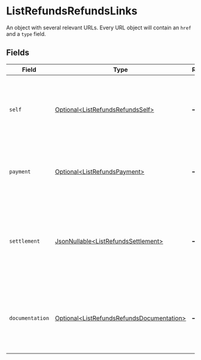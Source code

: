 # ListRefundsRefundsLinks

An object with several relevant URLs. Every URL object will contain an `href` and a `type` field.


## Fields

| Field                                                                                                                       | Type                                                                                                                        | Required                                                                                                                    | Description                                                                                                                 |
| --------------------------------------------------------------------------------------------------------------------------- | --------------------------------------------------------------------------------------------------------------------------- | --------------------------------------------------------------------------------------------------------------------------- | --------------------------------------------------------------------------------------------------------------------------- |
| `self`                                                                                                                      | [Optional\<ListRefundsRefundsSelf>](../../models/operations/ListRefundsRefundsSelf.md)                                      | :heavy_minus_sign:                                                                                                          | In v2 endpoints, URLs are commonly represented as objects with an `href` and `type` field.                                  |
| `payment`                                                                                                                   | [Optional\<ListRefundsPayment>](../../models/operations/ListRefundsPayment.md)                                              | :heavy_minus_sign:                                                                                                          | The API resource URL of the [payment](get-payment) that this refund belongs to.                                             |
| `settlement`                                                                                                                | [JsonNullable\<ListRefundsSettlement>](../../models/operations/ListRefundsSettlement.md)                                    | :heavy_minus_sign:                                                                                                          | The API resource URL of the [settlement](get-settlement) this refund has been settled with. Not present if not yet settled. |
| `documentation`                                                                                                             | [Optional\<ListRefundsRefundsDocumentation>](../../models/operations/ListRefundsRefundsDocumentation.md)                    | :heavy_minus_sign:                                                                                                          | In v2 endpoints, URLs are commonly represented as objects with an `href` and `type` field.                                  |